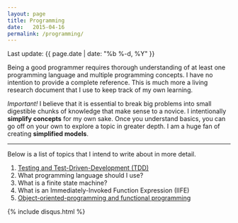 ```yaml
---
layout: page
title: Programming
date:   2015-04-16
permalink: /programming/
---
```

<p>Last update: {{ page.date | date: "%b %-d, %Y" }}</p>

<p>Being a good programmer requires thorough understanding of at least one programming language and multiple programming concepts. I have no intention to provide a complete reference. This is much more a living research document that I use to keep track of my own learning.</p>

<p><i>Important!</i> I believe that it is essential to break big problems into small digestible chunks of knowledge that make sense to a novice. I intentionally <strong>simplify concepts</strong> for my own sake. Once you understand basics, you can go off on your own to explore a topic in greater depth. I am a huge fan of creating <strong>simplified models</strong>.</p>
<hr/>
<p>
	Below is a list of topics that I intend to write about in more detail.
</p>

1. [Testing and Test-Driven-Development (TDD)](/test-driven-development)
2. What programming language should I use?
3. What is a finite state machine?
4. What is an Immediately-Invoked Function Expression (IIFE)
5. [Object-oriented-programming and functional programming](/oop-vs-fp)

{% include disqus.html %}
